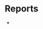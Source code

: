 # Reports

- [](https://towardsdatascience.com/creating-pdf-reports-with-python-pdfkit-and-jinja2-templates-64a89158fa2d)
